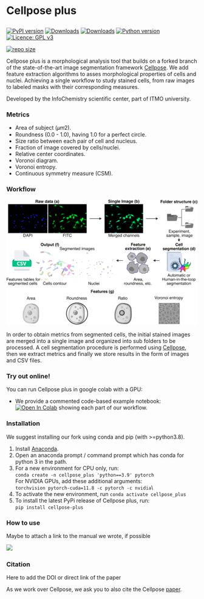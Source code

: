 # <p>  <b>Cellpose plus</b> </p>

<!-- [![Documentation Status](https://readthedocs.org/projects/cellpose/badge/?version=latest)](https://cellpose.readthedocs.io/en/latest/?badge=latest) -->
[![PyPI version](https://badge.fury.io/py/cellpose-plus.svg)](https://badge.fury.io/py/cellpose-plus)
[![Downloads](https://pepy.tech/badge/cellpose-plus)](https://pepy.tech/project/cellpose-plus)
[![Downloads](https://pepy.tech/badge/cellpose-plus/month)](https://pepy.tech/project/cellpose-plus)
[![Python version](https://img.shields.io/pypi/pyversions/cellpose-plus)](https://pypistats.org/packages/cellpose-plus)
[![Licence: GPL v3](https://img.shields.io/github/license/ITMO-MMRM-lab/cellpose)](https://github.com/ITMO-MMRM-lab/cellpose/blob/master/LICENSE)
<!-- [![Contributors](https://img.shields.io/github/contributors-anon/ITMO-MMRM-lab/cellpose)](https://github.com/ITMO-MMRM-lab/cellpose/graphs/contributors) -->
<!-- [![website](https://img.shields.io/website?url=https%3A%2F%2Fwww.cellpose.org)](https://www.cellpose.org) -->
[![repo size](https://img.shields.io/github/repo-size/ITMO-MMRM-lab/cellpose)](https://github.com/ITMO-MMRM-lab/cellpose/)
<!-- [![GitHub stars](https://img.shields.io/github/stars/ITMO-MMRM-lab/cellpose?style=social)](https://github.com/ITMO-MMRM-lab/cellpose/) -->
<!-- [![GitHub forks](https://img.shields.io/github/forks/ITMO-MMRM-lab/cellpose?style=social)](https://github.com/ITMO-MMRM-lab/cellpose/) -->

Cellpose plus is a morphological analysis tool that builds on a forked branch of the state-of-the-art image segmentation framework [Cellpose](https://github.com/MouseLand/cellpose). 
We add feature extraction algorithms to asses morphological properties of cells and nuclei. Achieving a single workflow to study stained cells, from raw images to labeled masks with their corresponding measures. 

Developed by the InfoChemistry scientific center, part of ITMO university.

### Metrics

* Area of subject (𝜇𝑚2).
* Roundness (0.0 - 1.0), having 1.0 for a perfect circle.
* Size ratio between each pair of cell and nucleus.
* Fraction of image covered by cells/nuclei.
* Relative center coordinates.
* Voronoi diagram.
* Voronoi entropy.
* Continuous symmetry measure (CSM). 

### Workflow

<!-- ![Cellpose Plus](repo/workflow.png) -->
<img src="repo/workflow.png" width="800" />

In order to obtain metrics from segmented cells, the initial stained images are merged into a
single image and organized into sub folders to be processed. A cell segmentation
procedure is performed using [Cellpose](https://github.com/MouseLand/cellpose), then we extract metrics 
and finally we store results in the form of images and CSV files.


### Try out online!

You can run Cellpose plus in google colab with a GPU: 
* We provide a commented code-based example notebook: [![Open In Colab](https://colab.research.google.com/assets/colab-badge.svg)](https://github.com/ITMO-MMRM-lab/cellpose/blob/main/repo/Cellpose_plus_online.ipynb) showing each part of our workflow.


### Installation

We suggest installing our fork using conda and pip (with >=python3.8).

1. Install [Anaconda](https://www.anaconda.com/download/).
2. Open an anaconda prompt / command prompt which has conda for python 3 in the path.
3. For a new environment for CPU only, run:\
 `conda create -n cellpose_plus 'python==3.9' pytorch` \
 For NVIDIA GPUs, add these additional arguments:\
 `torchvision pytorch-cuda=11.8 -c pytorch -c nvidia`\
4. To activate the new environment, run `conda activate cellpose_plus`
5. To install the latest PyPi release of Cellpose plus, run:\
  `pip install cellpose-plus`

### How to use

Maybe to attach a link to the manual we wrote, if possible

<img src="repo/demo_gif.gif" width="800" />
<!-- <img src="repo/cellpose_gui.png" width="800" /> -->

### Citation

Here to add the DOI or direct link of the paper

As we work over Cellpose, we ask you to also cite the Cellpose [paper](https://t.co/kBMXmPp3Yn?amp=1).
